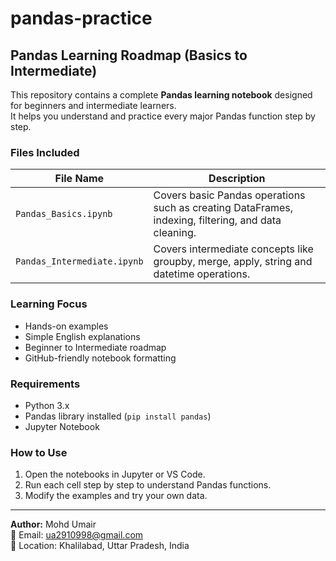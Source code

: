# pandas-practice
## Pandas Learning Roadmap (Basics to Intermediate)

This repository contains a complete **Pandas learning notebook** designed for beginners and intermediate learners.  
It helps you understand and practice every major Pandas function step by step.

### Files Included

| File Name | Description |
|------------|-------------|
| `Pandas_Basics.ipynb` | Covers basic Pandas operations such as creating DataFrames, indexing, filtering, and data cleaning. |
| `Pandas_Intermediate.ipynb` | Covers intermediate concepts like groupby, merge, apply, string and datetime operations. |

### Learning Focus
- Hands-on examples  
- Simple English explanations  
- Beginner to Intermediate roadmap  
- GitHub-friendly notebook formatting  

### Requirements
- Python 3.x  
- Pandas library installed (`pip install pandas`)  
- Jupyter Notebook  

### How to Use
1. Open the notebooks in Jupyter or VS Code.  
2. Run each cell step by step to understand Pandas functions.  
3. Modify the examples and try your own data.  

---

**Author:** Mohd Umair  
📧 Email: ua2910998@gmail.com  
📍 Location: Khalilabad, Uttar Pradesh, India  
